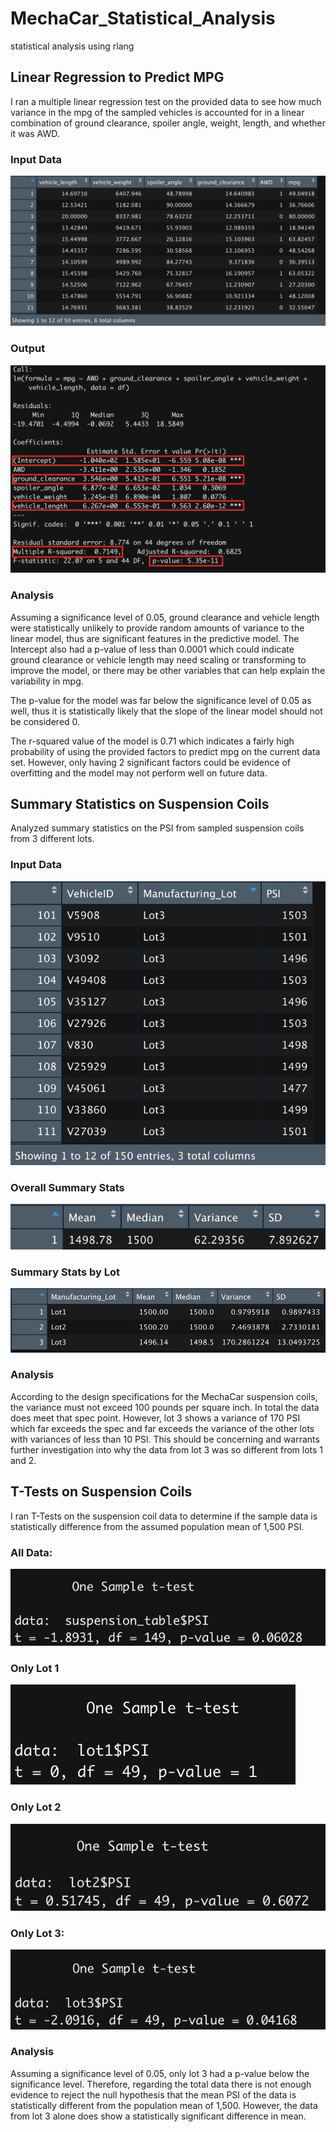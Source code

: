 # MechaCar_Statistical_Analysis
statistical analysis using rlang

## Linear Regression to Predict MPG

I ran a multiple linear regression test on the provided data to see how much variance in the mpg of the sampled vehicles is accounted for in a linear combination of ground clearance, spoiler angle, weight, length, and whether it was AWD.

### Input Data
![mpg data](Resources/mpg_dataframe.png)

### Output
![mpg output](Resources/linear_regression_output.png)

### Analysis
Assuming a significance level of 0.05, ground clearance and vehicle length were statistically unlikely to provide random amounts of variance to the linear model, thus are significant features in the predictive model. The Intercept also had a p-value of less than 0.0001 which could indicate ground clearance or vehicle length may need scaling or transforming to improve the model, or there may be other variables that can help explain the variability in mpg.

The p-value for the model was far below the significance level of 0.05 as well, thus it is statistically likely that the slope of the linear model should not be considered 0.

The r-squared value of the model is 0.71 which indicates a fairly high probability of using the provided factors to predict mpg on the current data set. However, only having 2 significant factors could be evidence of overfitting and the model may not perform well on future data.

## Summary Statistics on Suspension Coils

Analyzed summary statistics on the PSI from sampled suspension coils from 3 different lots.

### Input Data
![sus data](Resources/sus_data.png)

### Overall Summary Stats
![sus total summary](Resources/total_summary.png)

### Summary Stats by Lot
![sus lot summary](Resources/lot_summary.png)

### Analysis
According to the design specifications for the MechaCar suspension coils, the variance must not exceed 100 pounds per square inch. In total the data does meet that spec point. However, lot 3 shows a variance of 170 PSI which far exceeds the spec and far exceeds the variance of the other lots with variances of less than 10 PSI. This should be concerning and warrants further investigation into why the data from lot 3 was so different from lots 1 and 2.

## T-Tests on Suspension Coils

I ran T-Tests on the suspension coil data to determine if the sample data is statistically difference from the assumed population mean of 1,500 PSI.

### All Data:
![total test](Resources/total_test.png)

### Only Lot 1
![lot1 test](Resources/lot1_test.png)

### Only Lot 2
![lot2 test](Resources/lot2_test.png)

### Only Lot 3:
![lot3 test](Resources/lot3_test.png)

### Analysis
Assuming a significance level of 0.05, only lot 3 had a p-value below the significance level. Therefore, regarding the total data there is not enough evidence to reject the null hypothesis that the mean PSI of the data is statistically different from the population mean of 1,500. However, the data from lot 3 alone does show a statistically significant difference in mean.








